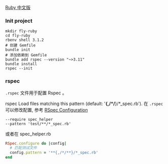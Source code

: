 [Ruby 中文版](https://doc.yonyoucloud.com/doc/wiki/project/ruby/index.html)

### Init project

```shell
mkdir fly-ruby
cd fly-ruby
rbenv shell 3.1.2
# 创建 Gemfile
bundle init
# 添加依赖到 Gemfile
bundle add rspec --version "~>3.11"
bundle install
rspec --init
```

### rspec

`.rspec` 文件用于配置 Rspec 。

rspec Load files matching this pattern (default: '**{,/*/**}/*_spec.rb').
在 `.rspec` 可以修改配置, 参考 [RSpec Configuration](https://rubydoc.info/gems/rspec-core/RSpec/Core/Configuration)

```text
--require spec_helper
--pattern 'test/**/*_spec.rb'
```

或者在 spec_helper.rb

```ruby
RSpec.configure do |config|
  # 匹配测试文件
  config.pattern = '**{,/*/**}/*_spec.rb'
end
```